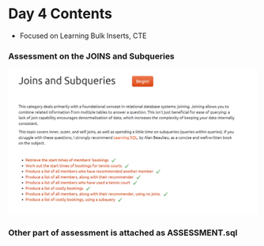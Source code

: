 # Day 4 Contents

- Focused on Learning Bulk Inserts, CTE

### Assessment on the JOINS and Subqueries 

![Images](images/joins_pg.png)

### Other part of assessment is attached as ASSESSMENT.sql